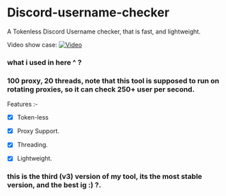 # Discord-username-checker
A Tokenless Discord Username checker, that is fast, and lightweight.


Video show case:
[![Video](https://media.discordapp.net/attachments/929867910971785216/1136744195638435861/image.png?width=1291&height=683)]([https://github.com/Katb33/discord-username-checker/raw/main/assets/53289983/b0018eb9-f3ab-4335-a177-071b01f94747.mp4](https://cdn.discordapp.com/attachments/929867910971785216/1136740593410781314/mytool.mp4))

### what i used in here ^ ?
### 100 proxy, 20 threads, note that this tool is supposed to run on rotating proxies, so it can check 250+ user per second.

Features :-
- [x] Token-less
- [x] Proxy Support.
- [x] Threading.
- [x] Lightweight.


### this is the third (v3) version of my tool, its the most stable version, and the best ig :) ?.
